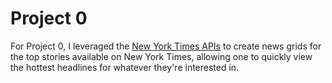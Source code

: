 # Project 0
For Project 0, I leveraged the [New York Times APIs](https://developer.nytimes.com/apis) to create news grids for the top stories available on New York Times, allowing one to quickly view the hottest headlines for whatever they're interested in.
